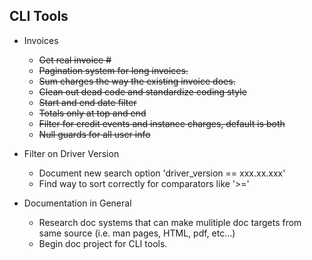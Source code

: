 
## CLI Tools ##

* Invoices
  * ~~Get real invoice #~~
  * ~~Pagination system for long invoices.~~
  * ~~Sum charges the way the existing invoice does.~~
  * ~~Clean out dead code and standardize coding style~~
  * ~~Start and end date filter~~
  * ~~Totals only at top and end~~
  * ~~Filter for credit events and instance charges, default is both~~
  * ~~Null guards for all user info~~



* Filter on Driver Version
  * Document new search option 'driver_version == xxx.xx.xxx'
  * Find way to sort correctly for comparators like '>='


* Documentation in General
  * Research doc systems that can make mulitiple doc targets from same source
    (i.e. man pages, HTML, pdf, etc...)
  * Begin doc project for CLI tools.